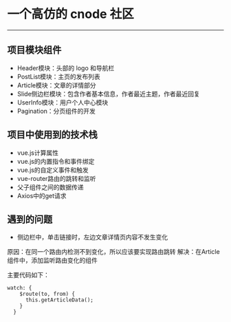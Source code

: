 # 一个高仿的 cnode 社区
---

## 项目模块组件

- Header模块：头部的 logo 和导航栏
- PostList模块：主页的发布列表
- Article模块：文章的详情部分
- Slide侧边栏模块：包含作者基本信息，作者最近主题，作者最近回复
- UserInfo模块：用户个人中心模块
- Pagination：分页组件的开发

## 项目中使用到的技术栈

- vue.js计算属性
- vue.js的内置指令和事件绑定
- vue.js的自定义事件和触发
- vue-router路由的跳转和监听
- 父子组件之间的数据传递
- Axios中的get请求

## 遇到的问题

- 侧边栏中，单击链接时，左边文章详情页内容不发生变化

原因：在同一个路由内检测不到变化，所以应该要实现路由跳转
解决：在Article组件中，添加监听路由变化的组件

主要代码如下：
```
watch: {  
    $route(to, from) {
      this.getArticleData();
    }
  }
```
